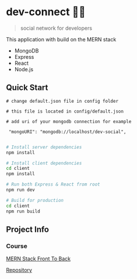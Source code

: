# dev-connect 👩‍💻
> social network for developers

This application with build on the MERN stack
- MongoDB
- Express
- React
- Node.js

## Quick Start

```
# change default.json file in config folder

# this file is located in config/default.json

# add uri of your mongodb connection for example

 "mongoURI": "mongodb://localhost/dev-social",
 
```

```bash
# Install server dependencies
npm install

# Install client dependencies
cd client
npm install

# Run both Express & React from root
npm run dev

# Build for production
cd client
npm run build
```

## Project Info

### Course

[MERN Stack Front To Back](https://www.udemy.com/mern-stack-front-to-back/?couponCode=TRAVERSYMEDIA)

[Repository](https://github.com/bradtraversy/devconnector_2.0/tree/originalcoursecode)

